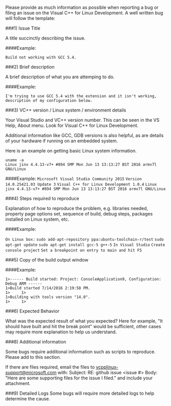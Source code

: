 Please provide as much information as possible when reporting a bug or filing an issue on the Visual C++ for Linux Development.
A well written bug will follow the template:

###1) Issue Title

A title succinctly describing the issue. 

####Example:

`Build not working with GCC 5.4.`

###2) Brief description

A brief description of what you are attemping to do.

####Example:

`I'm trying to use GCC 5.4 with the extension and it isn't working, description of my configuration below.`

###3) VC++ version / Linux system / environment details

Your Visual Studio and VC++ version number.  This can be seen in the VS Help, About menu. Look for Visual C++ for Linux Development.

Additional information like GCC, GDB versions is also helpful, as are details of your hardware if running on an embedded system.

Here is an example on getting basic Linux system information.
```
uname -a
Linux jinx 4.4.13-v7+ #894 SMP Mon Jun 13 13:13:27 BST 2016 armv7l GNU/Linux
``` 

####Example:
`Microsoft Visual Studio Community 2015`
`Version 14.0.25421.03 Update 3`
`Visual C++ for Linux Development 1.0.4`
`Linux jinx 4.4.13-v7+ #894 SMP Mon Jun 13 13:13:27 BST 2016 armv7l GNU/Linux`

###4) Steps required to reproduce

Explanation of how to reproduce the problem, e.g. libraries needed, property page options set, sequence of build, debug steps, packages installed on Linux system, etc.

####Example:

`On Linux box:`
`sudo add-apt-repository ppa:ubuntu-toolchain-r/test`
`sudo apt-get update`
`sudo apt-get install gcc-5 g++-5`
`In Visual Studio`
`Create console project`
`Set a breakpoint on entry to main and hit F5`

###5) Copy of the build output window

####Example:

```
1>------ Build started: Project: ConsoleApplication9, Configuration: Debug ARM ------
1>Build started 7/14/2016 2:19:58 PM.
1>     1>
1>Building with tools version "14.0".
1>     1>
```

###6) Expected Behavior

What was the expected result of what you expected? Here for example, "It should have built and hit the break point" would be sufficient, other cases may require more explanation to help us understand.

###8) Additional information

Some bugs require additional information such as scripts to reproduce.  Please add to this section.

If there are files required, email the files to vcpplinux-support@microsoft.com with:
Subject:  RE: github issue <issue #>
Body:  "Here are some supporting files for the issue I filed." and include your attachment.

###9) Detailed Logs
Some bugs will require more detailed logs to help determine the cause. 

